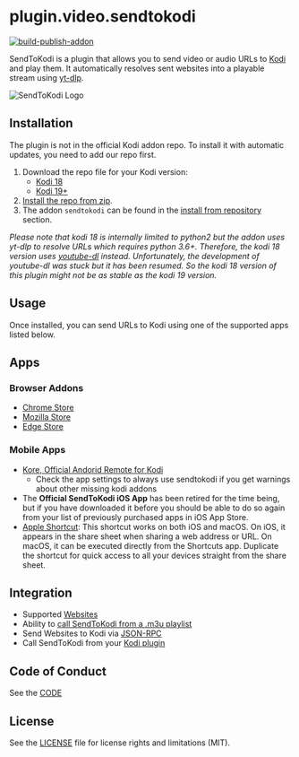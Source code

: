 # plugin.video.sendtokodi

[![build-publish-addon](https://github.com/firsttris/plugin.video.sendtokodi/actions/workflows/build-publish.yml/badge.svg)](https://github.com/firsttris/plugin.video.sendtokodi/actions/workflows/build-publish.yml)

SendToKodi is a plugin that allows you to send video or audio URLs to [Kodi](https://kodi.tv) and play them. It automatically resolves sent websites into a playable stream using [yt-dlp](https://github.com/yt-dlp/yt-dlp). 

![SendToKodi Logo](https://github.com/firsttris/repository.sendtokodi/raw/master/repository.sendtokodi.python3/icon.png)

## Installation 

The plugin is not in the official Kodi addon repo. To install it with automatic updates, you need to add our repo first. 

1. Download the repo file for your Kodi version:
   - [Kodi 18](https://github.com/firsttris/repository.sendtokodi.leia/raw/master/repository.sendtokodi/repository.sendtokodi-0.0.1.zip)
   - [Kodi 19+](https://github.com/firsttris/repository.sendtokodi/raw/master/repository.sendtokodi.python3/repository.sendtokodi.python3-1.0.0.zip)
2. [Install the repo from zip](https://kodi.wiki/view/Add-on_manager).
3. The addon `sendtokodi` can be found in the [install from repository](https://kodi.wiki/view/Add-on_manager) section.

*Please note that kodi 18 is internally limited to python2 but the addon uses yt-dlp to resolve URLs which requires python 3.6+. Therefore, the kodi 18 version uses [youtube-dl](https://youtube-dl.org/) instead. Unfortunately, the development of youtube-dl was stuck but it has been resumed. So the kodi 18 version of this plugin might not be as stable as the kodi 19 version.*

## Usage

Once installed, you can send URLs to Kodi using one of the supported apps listed below.

## Apps

### Browser Addons
- [Chrome Store](https://chrome.google.com/webstore/detail/sendtokodi/gbcpfpcacakaadapjcdchbdmdnfbnbaf)
- [Mozilla Store](https://addons.mozilla.org/de/firefox/addon/sendtokodi/)
- [Edge Store](https://microsoftedge.microsoft.com/addons/detail/sendtokodi/cfaaejdnkempodfadjkjfblimmakeaij)

### Mobile Apps
- [Kore, Official Andorid Remote for Kodi](https://play.google.com/store/apps/details?id=org.xbmc.kore&hl=de&gl=US)
  - Check the app settings to always use sendtokodi if you get warnings about other missing kodi addons  
- The **Official SendToKodi iOS App** has been retired for the time being, but if you have downloaded it before you should be able to do so again from your list of previously purchased apps in iOS App Store.
- [Apple Shortcut](https://raw.githubusercontent.com/firsttris/plugin.video.sendtokodi/refs/heads/master/SendToKodi-OSX.shortcut): This shortcut works on both iOS and macOS. On iOS, it appears in the share sheet when sharing a web address or URL. On macOS, it can be executed directly from the Shortcuts app. Duplicate the shortcut for quick access to all your devices straight from the share sheet.

## Integration
- Supported [Websites](https://github.com/yt-dlp/yt-dlp/blob/master/supportedsites.md)
- Ability to [call SendToKodi from a .m3u playlist](./playlist-example.m3u)
- Send Websites to Kodi via [JSON-RPC](./docs/DEVELOPMENT.md#Example-JSON-Request)
- Call SendToKodi from your [Kodi plugin](./docs/DEVELOPMENT.md#Call-SendToKodi-Plugin-from-Kodi)

## Code of Conduct
See the [CODE](CODE_OF_CONDUCT.md)

## License
See the [LICENSE](LICENSE.md) file for license rights and limitations (MIT).
